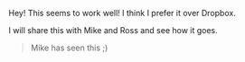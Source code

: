 Hey! This seems to work well! I think I prefer it over Dropbox.

I will share this with Mike and Ross and see how it goes.
> Mike has seen this ;)